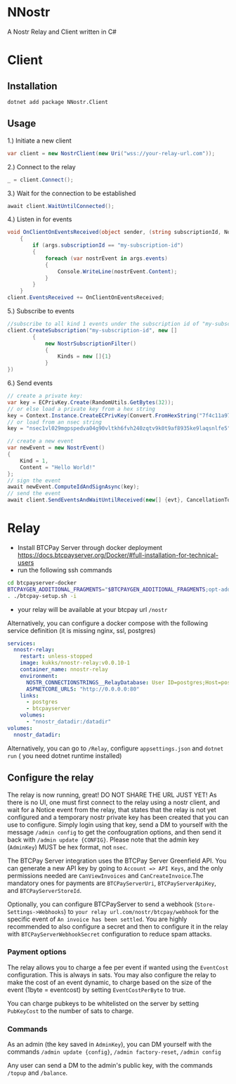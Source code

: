 # NNostr
A Nostr Relay and Client written in C#

# Client

## Installation

```dotnet add package NNostr.Client```

## Usage

1.) Initiate a new client
```csharp
var client = new NostrClient(new Uri("wss://your-relay-url.com"));
```
2.) Connect to the relay
```csharp
_ = client.Connect();
```
3.) Wait for the connection to be established
```csharp
await client.WaitUntilConnected();
```
4.) Listen in for events
```csharp
void OnClientOnEventsReceived(object sender, (string subscriptionId, NostrEvent[] events) args)
    {
        if (args.subscriptionId == "my-subscription-id")
        {
            foreach (var nostrEvent in args.events)
            {
                Console.WriteLine(nostrEvent.Content);
            }
        }
    }
client.EventsReceived += OnClientOnEventsReceived;
```

5.) Subscribe to events
```csharp
//subscribe to all kind 1 events under the subscription id of "my-subscription-id"
client.CreateSubscription("my-subscription-id", new []
        {
            new NostrSubscriptionFilter()
            {
                Kinds = new []{1}
            }
})
```
6.) Send events
```csharp
// create a private key:
var key = ECPrivKey.Create(RandomUtils.GetBytes(32));
// or else load a private key from a hex string
key = Context.Instance.CreateECPrivKey(Convert.FromHexString("7f4c11a9742721d66e40e321ca50b682c27f7422190c14a187525e69e604836a"));
// or load from an nsec string
key = "nsec1vl029mgpspedva04g90vltkh6fvh240zqtv9k0t9af8935ke9laqsnlfe5".FromNIP19Nsec();

// create a new event
var newEvent = new NostrEvent()
{
    Kind = 1,
    Content = "Hello World!"
};
// sign the event
await newEvent.ComputeIdAndSignAsync(key);
// send the event
await client.SendEventsAndWaitUntilReceived(new[] {evt}, CancellationToken.None);
```



# Relay
* Install BTCPay Server through docker deployment https://docs.btcpayserver.org/Docker/#full-installation-for-technical-users
* run the following ssh commands
```bash
cd btcpayserver-docker
BTCPAYGEN_ADDITIONAL_FRAGMENTS="$BTCPAYGEN_ADDITIONAL_FRAGMENTS;opt-add-nostr-relay"
. ./btcpay-setup.sh -i
```
* your relay will be available at your btcpay url `/nostr`


Alternatively, you can configure a docker compose with the following service definition (it is missing nginx, ssl, postgres)
```yml
services:
  nnostr-relay:
    restart: unless-stopped
    image: kukks/nnostr-relay:v0.0.10-1
    container_name: nnostr-relay
    environment:
      NOSTR_CONNECTIONSTRINGS__RelayDatabase: User ID=postgres;Host=postgres;Port=5432;Database=nnostr
      ASPNETCORE_URLS: "http://0.0.0.0:80"
    links:
      - postgres
      - btcpayserver
    volumes:
      - "nnostr_datadir:/datadir"
volumes:
  nnostr_datadir:
```

Alternatively, you can go to `/Relay`, configure `appsettings.json` and `dotnet run` ( you need dotnet runtime installed)

## Configure the relay
The relay is now running, great! DO NOT SHARE THE URL JUST YET! As there is no UI, one must first connect to the relay using a nostr client, and wait for a Notice event from the relay, that states that the relay is not yet configured and a temporary nostr private key has been created that you can use to configure. Simply login using that key, send a DM to yourself with the message `/admin config` to get the confougration options, and then send it back with `/admin update {CONFIG}`. Please note that the admin key (`AdminKey`) MUST be hex format, not `nsec`.

The BTCPay Server integration uses the BTCPay Server Greenfield API. You can generate a new API key by going to `Account => API Keys`, and the only permissions needed are `CanViewInvoices` and `CanCreateInvoice`.The mandatory ones for payments are `BTCPayServerUri`, `BTCPayServerApiKey`, and `BTCPayServerStoreId`. 

Optionally, you can configure BTCPayServer to send a webhook (`Store-Settings->Webhooks`) to `your relay url.com/nostr/btcpay/webhook` for the specific event of `An invoice has been settled`. You are highly recommended to also configure a secret and then to configure it in the relay with `BTCPayServerWebhookSecret` configuration to reduce spam attacks.
### Payment options
The relay allows you to charge a fee per event if wanted using the `EventCost` configuration. This is always in sats. You may also configure the relay to make the cost of an event dynamic, to charge based on the size of the event (1byte = eventcost) by setting `EventCostPerByte` to true.

You can charge pubkeys to be whitelisted on the server by setting `PubKeyCost` to the number of sats to charge.

### Commands
As an admin (the key saved in `AdminKey`), you can DM yourself with the commands `/admin update {config}`, `/admin factory-reset`, `/admin config`

Any user can send a DM to the admin's public key, with the commands `/topup` and `/balance`. 


